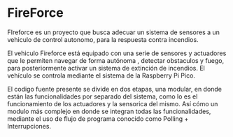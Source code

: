 # FireForce

FIreforce es un proyecto que busca adecuar un sistema de sensores a un vehiculo de control autonomo, para la respuesta contra incendios. 

El vehiculo Fireforce está equipado con una serie de sensores y actuadores que le permiten navegar de forma autónoma , detectar obstaculos y fuego, para posteriormente activar un sistema de extinción de incendios. El vehículo se controla mediante el sistema de la Raspberry Pi Pico. 

El codigo fuente presente se divide en dos etapas, una modular, en donde están las funcionalidades por separado del sistema, como lo es el funcionamiento de los actuadores y la sensorica del mismo. Así cómo un modulo más complejo en donde se integran todas las funcionalidades, mediante el uso de flujo de programa conocido como Polling + Interrupciones.
